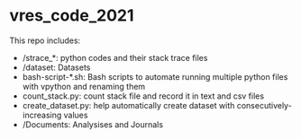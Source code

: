 <!-- @format -->

# vres_code_2021

This repo includes:

- /strace\_\*: python codes and their stack trace files
- /dataset: Datasets
- bash-script-\*.sh: Bash scripts to automate running multiple python files with vpython and renaming them
- count_stack.py: count stack file and record it in text and csv files
- create_dataset.py: help automatically create dataset with consecutively-increasing values
- /Documents: Analysises and Journals
